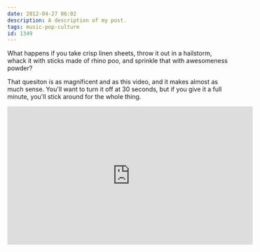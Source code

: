 ```yaml
---
date: 2012-04-27 06:02
description: A description of my post.
tags: music-pop-culture
id: 1349
---
```

What happens if you take crisp linen sheets, throw it out in a hailstorm, whack it with sticks made of rhino poo, and sprinkle that with awesomeness powder?

That quesiton is as magnificent and as this video, and it makes almost as much sense.  You'll want to turn it off at 30 seconds, but if you give it a full minute, you'll stick around for the whole thing.

<!--more--><iframe width="560" height="315" src="http://www.youtube.com/embed/DD0A2plMSVA" frameborder="0" allowfullscreen></iframe>